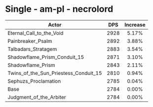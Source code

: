 # Single - am-pl - necrolord
| Actor | DPS | Increase |
|---|:---:|:---:|
|Eternal_Call_to_the_Void|2928|5.17%|
|Painbreaker_Psalm|2892|3.88%|
|Talbadars_Stratagem|2883|3.54%|
|Shadowflame_Prism_Conduit_15|2871|3.10%|
|Shadowflame_Prism|2843|2.11%|
|Twins_of_the_Sun_Priestess_Conduit_15|2810|0.94%|
|Sephuzs_Proclamation|2785|0.04%|
|Base|2784|0.00%|
|Judgment_of_the_Arbiter|2784|0.00%|
